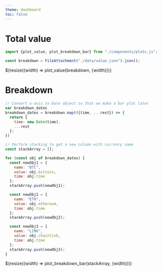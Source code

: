 ```yaml
---
theme: dashboard
toc: false
---
```


# Total value

```js
import {plot_value, plot_breakdown_bar} from "./components/plots.js";
```

```js
const breakdown = FileAttachment("./data/value.json").json();
```

<!--- Re-render whenever the container resizes --->
<div class="grid grid-cols-1">
    <div class="card">${resize((width) => plot_value(breakdown, {width}))} </div>
</div>

# Breakdown

```js
// Convert x-axis to Date object so that we make a bar plot later
var breakdown_dates
breakdown_dates = breakdown.map(({time, ...rest}) => {
  return {
    time: new Date(time),
    ...rest
  };
})
```

```js
// Perform stacking to get a new column with currency name
const stackArray = [];

for (const obj of breakdown_dates) {
  const newObj1 = {
    name: "BTC",
    value: obj.bitcoin,
    time: obj.time
  };
  stackArray.push(newObj1);

  const newObj2 = {
    name: "ETH",
    value: obj.ethereum,
    time: obj.time
  };
  stackArray.push(newObj2);

  const newObj3 = {
    name: "LINK",
    value: obj.chainlink,
    time: obj.time
  };
  stackArray.push(newObj3);
}
```

<div class="grid grid-cols-1">
    <div class="card">${resize((width) => plot_breakdown_bar(stackArray, {width}))} </div>
</div>